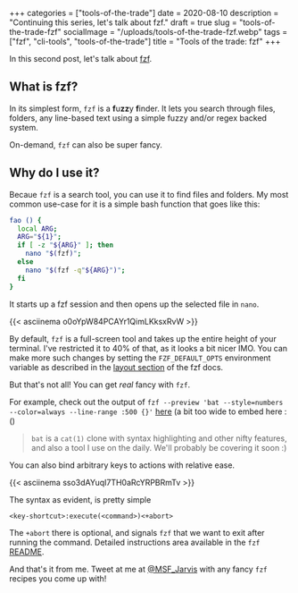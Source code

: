 +++
categories = ["tools-of-the-trade"]
date = 2020-08-10
description = "Continuing this series, let's talk about fzf."
draft = true
slug = "tools-of-the-trade-fzf"
socialImage = "/uploads/tools-of-the-trade-fzf.webp"
tags = ["fzf", "cli-tools", "tools-of-the-trade"]
title = "Tools of the trade: fzf"
+++

In this second post, let's talk about [fzf](https://github.com/junegunn/fzf).

## What is fzf?

In its simplest form, `fzf` is a **f**u**zz**y **f**inder. It lets you search through files, folders, any line-based text using a simple fuzzy and/or regex backed system.

On-demand, `fzf` can also be super fancy.

## Why do I use it?

Becaue `fzf` is a search tool, you can use it to find files and folders. My most common use-case for it is a simple bash function that goes like this:

```bash
fao () {
  local ARG;
  ARG="${1}";
  if [ -z "${ARG}" ]; then
    nano "$(fzf)";
  else
    nano "$(fzf -q"${ARG}")";
  fi
}
```

It starts up a fzf session and then opens up the selected file in `nano`.

{{< asciinema o0oYpW84PCAYr1QimLKksxRvW >}}

By default, `fzf` is a full-screen tool and takes up the entire height of your terminal. I've restricted it to 40% of that, as it looks a bit nicer IMO. You can make more such changes by setting the `FZF_DEFAULT_OPTS` environment variable as described in the [layout section](https://github.com/junegunn/fzf#layout) of the fzf docs.

But that's not all! You can get _real_ fancy with `fzf`.

For example, check out the output of `fzf --preview 'bat --style=numbers --color=always --line-range :500 {}'` [here](https://asciinema.org/a/WFFx2negPw5iXbCZe1YlAZeqj) (a bit too wide to embed here :()

> `bat` is a `cat(1)` clone with syntax highlighting and other nifty features, and also a tool I use on the daily. We'll probably be covering it soon :)

You can also bind arbitrary keys to actions with relative ease.

{{< asciinema sso3dAYuqI7TH0aRcYRPBRmTv >}}

The syntax as evident, is pretty simple

```<key-shortcut>:execute(<command>)<+abort>```

The `+abort` there is optional, and signals `fzf` that we want to exit after running the command. Detailed instructions area available in the `fzf` [README](https://github.com/junegunn/fzf#readme).

And that's it from me. Tweet at me at [@MSF_Jarvis](https://twitter.com/MSF_Jarvis) with any fancy `fzf` recipes you come up with!
